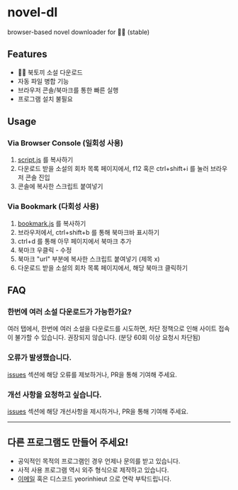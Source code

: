 
# novel-dl

browser-based novel downloader for 📖🐰 (stable)
## Features

-   📖🐰 북토끼 소설 다운로드
-   자동 파일 병합 기능
-   브라우저 콘솔/북마크를 통한 빠른 실행
-   프로그램 설치 불필요

## Usage

### Via Browser Console (일회성 사용)
1. [script.js](https://raw.githubusercontent.com/yeorinhieut/novel-dl/main/script.js) 를 복사하기
2. 다운로드 받을 소설의 회차 목록 페이지에서, f12 혹은 ctrl+shift+i 를 눌러 브라우저 콘솔 진입
3. 콘솔에 복사한 스크립트 붙여넣기

### Via Bookmark (다회성 사용)
1. [bookmark.js](https://raw.githubusercontent.com/yeorinhieut/novel-dl/main/bookmark.js) 를 복사하기
2. 브라우저에서, ctrl+shift+b 를 통해 북마크바 표시하기
3. ctrl+d 를 통해 아무 페이지에서 북마크 추가
4. 북마크 우클릭 - 수정
5. 북마크 "url" 부분에 복사한 스크립트 붙여넣기 (제목 x)
6. 다운로드 받을 소설의 회차 목록 페이지에서, 해당 북마크 클릭하기

## FAQ

### 한번에 여러 소설 다운로드가 가능한가요?

여러 탭에서, 한번에 여러 소설을 다운로드를 시도하면, 차단 정책으로 인해 사이트 접속이 불가할 수 있습니다. 권장되지 않습니다. (분당 60회 이상 요청시 차단됨)

### 오류가 발생했습니다.

[issues](https://github.com/yeorinhieut/novel-dl/issues) 섹션에 해당 오류를 제보하거나, PR을 통해 기여해 주세요.

### 개선 사항을 요청하고 싶습니다.

[issues](https://github.com/yeorinhieut/novel-dl/issues) 섹션에 해당 개선사항을 제시하거나, PR을 통해 기여해 주세요.

---
## 다른 프로그램도 만들어 주세요!
- 공익적인 목적의 프로그램인 경우 언제나 문의를 받고 있습니다.
- 사적 사용 프로그램 역시 외주 형식으로 제작하고 있습니다.
- [이메일](mailto:yeorinhieut@gmail.com) 혹은 디스코드 yeorinhieut 으로 연락 부탁드립니다.


